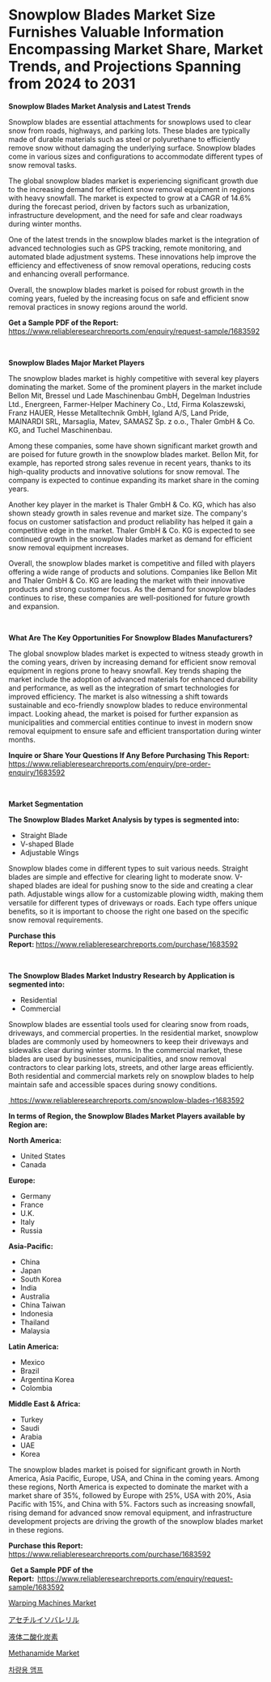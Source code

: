 <p><h1>Snowplow Blades Market Size Furnishes Valuable Information Encompassing Market Share, Market Trends, and Projections Spanning from 2024 to 2031</h1></p><p><strong>Snowplow Blades Market Analysis and Latest Trends</strong></p>
<p><p>Snowplow blades are essential attachments for snowplows used to clear snow from roads, highways, and parking lots. These blades are typically made of durable materials such as steel or polyurethane to efficiently remove snow without damaging the underlying surface. Snowplow blades come in various sizes and configurations to accommodate different types of snow removal tasks.</p><p>The global snowplow blades market is experiencing significant growth due to the increasing demand for efficient snow removal equipment in regions with heavy snowfall. The market is expected to grow at a CAGR of 14.6% during the forecast period, driven by factors such as urbanization, infrastructure development, and the need for safe and clear roadways during winter months.</p><p>One of the latest trends in the snowplow blades market is the integration of advanced technologies such as GPS tracking, remote monitoring, and automated blade adjustment systems. These innovations help improve the efficiency and effectiveness of snow removal operations, reducing costs and enhancing overall performance.</p><p>Overall, the snowplow blades market is poised for robust growth in the coming years, fueled by the increasing focus on safe and efficient snow removal practices in snowy regions around the world.</p></p>
<p><strong>Get a Sample PDF of the Report:&nbsp;</strong> <a href="https://www.reliableresearchreports.com/enquiry/request-sample/1683592">https://www.reliableresearchreports.com/enquiry/request-sample/1683592</a></p>
<p>&nbsp;</p>
<p><strong>Snowplow Blades Major Market Players</strong></p>
<p><p>The snowplow blades market is highly competitive with several key players dominating the market. Some of the prominent players in the market include Bellon Mit, Bressel und Lade Maschinenbau GmbH, Degelman Industries Ltd., Energreen, Farmer-Helper Machinery Co., Ltd, Firma Kolaszewski, Franz HAUER, Hesse Metalltechnik GmbH, Igland A/S, Land Pride, MAINARDI SRL, Marsaglia, Matev, SAMASZ Sp. z o.o., Thaler GmbH & Co. KG, and Tuchel Maschinenbau.</p><p>Among these companies, some have shown significant market growth and are poised for future growth in the snowplow blades market. Bellon Mit, for example, has reported strong sales revenue in recent years, thanks to its high-quality products and innovative solutions for snow removal. The company is expected to continue expanding its market share in the coming years.</p><p>Another key player in the market is Thaler GmbH & Co. KG, which has also shown steady growth in sales revenue and market size. The company's focus on customer satisfaction and product reliability has helped it gain a competitive edge in the market. Thaler GmbH & Co. KG is expected to see continued growth in the snowplow blades market as demand for efficient snow removal equipment increases.</p><p>Overall, the snowplow blades market is competitive and filled with players offering a wide range of products and solutions. Companies like Bellon Mit and Thaler GmbH & Co. KG are leading the market with their innovative products and strong customer focus. As the demand for snowplow blades continues to rise, these companies are well-positioned for future growth and expansion.</p></p>
<p>&nbsp;</p>
<p><strong>What Are The Key Opportunities For Snowplow Blades Manufacturers?</strong></p>
<p><p>The global snowplow blades market is expected to witness steady growth in the coming years, driven by increasing demand for efficient snow removal equipment in regions prone to heavy snowfall. Key trends shaping the market include the adoption of advanced materials for enhanced durability and performance, as well as the integration of smart technologies for improved efficiency. The market is also witnessing a shift towards sustainable and eco-friendly snowplow blades to reduce environmental impact. Looking ahead, the market is poised for further expansion as municipalities and commercial entities continue to invest in modern snow removal equipment to ensure safe and efficient transportation during winter months.</p></p>
<p><strong>Inquire or Share Your Questions If Any Before Purchasing This Report:</strong> <a href="https://www.reliableresearchreports.com/enquiry/pre-order-enquiry/1683592">https://www.reliableresearchreports.com/enquiry/pre-order-enquiry/1683592</a></p>
<p>&nbsp;</p>
<p><strong>Market Segmentation</strong></p>
<p><strong>The Snowplow Blades Market Analysis by types is segmented into:</strong></p>
<p><ul><li>Straight Blade</li><li>V-shaped Blade</li><li>Adjustable Wings</li></ul></p>
<p><p>Snowplow blades come in different types to suit various needs. Straight blades are simple and effective for clearing light to moderate snow. V-shaped blades are ideal for pushing snow to the side and creating a clear path. Adjustable wings allow for a customizable plowing width, making them versatile for different types of driveways or roads. Each type offers unique benefits, so it is important to choose the right one based on the specific snow removal requirements.</p></p>
<p><strong>Purchase this Report:&nbsp;</strong><a href="https://www.reliableresearchreports.com/purchase/1683592">https://www.reliableresearchreports.com/purchase/1683592</a></p>
<p>&nbsp;</p>
<p><strong>The Snowplow Blades Market Industry Research by Application is segmented into:</strong></p>
<p><ul><li>Residential</li><li>Commercial</li></ul></p>
<p><p>Snowplow blades are essential tools used for clearing snow from roads, driveways, and commercial properties. In the residential market, snowplow blades are commonly used by homeowners to keep their driveways and sidewalks clear during winter storms. In the commercial market, these blades are used by businesses, municipalities, and snow removal contractors to clear parking lots, streets, and other large areas efficiently. Both residential and commercial markets rely on snowplow blades to help maintain safe and accessible spaces during snowy conditions.</p></p>
<p><a href="https://www.reliableresearchreports.com/snowplow-blades-r1683592">&nbsp;https://www.reliableresearchreports.com/snowplow-blades-r1683592</a></p>
<p><strong>In terms of Region, the Snowplow Blades Market Players available by Region are:</strong></p>
<p>
    <p> <strong> North America: </strong>
        <ul>
            <li>United States</li>
            <li>Canada</li>
        </ul>
        </p> 
    <p> <strong> Europe: </strong>
        <ul>
            <li>Germany</li>
            <li>France</li>
            <li>U.K.</li>
            <li>Italy</li>
            <li>Russia</li>
        </ul>
        </p> 
    <p> <strong> Asia-Pacific: </strong>
        <ul>
            <li>China</li>
            <li>Japan</li>
            <li>South Korea</li>
            <li>India</li>
            <li>Australia</li>
            <li>China Taiwan</li>
            <li>Indonesia</li>
            <li>Thailand</li>
            <li>Malaysia</li>
        </ul>
        </p> 
    <p> <strong> Latin America: </strong>
        <ul>
            <li>Mexico</li>
            <li>Brazil</li>
            <li>Argentina Korea</li>
            <li>Colombia</li>
        </ul>
        </p> 
    <p> <strong> Middle East & Africa: </strong>
        <ul>
            <li>Turkey</li>
            <li>Saudi</li>
            <li>Arabia</li>
            <li>UAE</li>
            <li>Korea</li>
        </ul>
    </p>
    </p>
<p><p>The snowplow blades market is poised for significant growth in North America, Asia Pacific, Europe, USA, and China in the coming years. Among these regions, North America is expected to dominate the market with a market share of 35%, followed by Europe with 25%, USA with 20%, Asia Pacific with 15%, and China with 5%. Factors such as increasing snowfall, rising demand for advanced snow removal equipment, and infrastructure development projects are driving the growth of the snowplow blades market in these regions.</p></p>
<p><strong>Purchase this Report: </strong><a href="https://www.reliableresearchreports.com/purchase/1683592">https://www.reliableresearchreports.com/purchase/1683592</a></p>
<p>&nbsp;<strong>Get a Sample PDF of the Report:&nbsp;&nbsp;</strong><a href="https://www.reliableresearchreports.com/enquiry/request-sample/1683592">https://www.reliableresearchreports.com/enquiry/request-sample/1683592</a></p>
<p><strong></strong></p>
<p><p><a href="https://github.com/josesg55/Market-Research-Report-List-2/blob/main/warping-machines-market.md">Warping Machines Market</a></p><p><a href="https://github.com/xtkhtofdt934839/Market-Research-Report-List-1/blob/main/564569531820.md">アセチルイソバレリル</a></p><p><a href="https://github.com/ddwcuskozol07187/Market-Research-Report-List-1/blob/main/898218531822.md">液体二酸化炭素</a></p><p><a href="https://issuu.com/reportprime-2/docs/methanamide-market-size-2030.pptx">Methanamide Market</a></p><p><a href="https://github.com/PercyHagernes9778/Market-Research-Report-List-1/blob/main/348748429149.md">차량용 앰프</a></p></p>